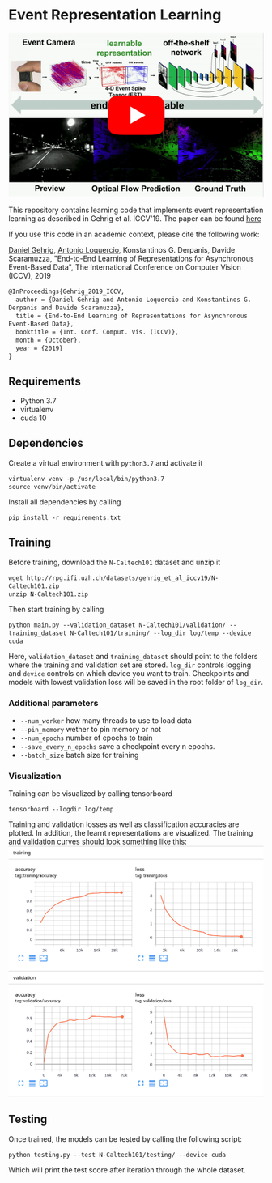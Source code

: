 # Event Representation Learning

[![Event Representation Learning](resources/youtube_preview.png)](https://youtu.be/bQtSx59GXRY)

This repository contains learning code that implements 
event representation learning as described in Gehrig et al. ICCV'19. The paper can be found [here](http://rpg.ifi.uzh.ch/docs/ICCV19_Gehrig.pdf)

If you use this code in an academic context, please cite the following work:

[Daniel Gehrig](https://danielgehrig18.github.io/), [Antonio Loquercio](https://antonilo.github.io/), Konstantinos G. Derpanis, Davide Scaramuzza, "End-to-End Learning of Representations 
for Asynchronous Event-Based Data", The International Conference on Computer Vision (ICCV), 2019

```
@InProceedings{Gehrig_2019_ICCV,
  author = {Daniel Gehrig and Antonio Loquercio and Konstantinos G. Derpanis and Davide Scaramuzza},
  title = {End-to-End Learning of Representations for Asynchronous Event-Based Data},
  booktitle = {Int. Conf. Comput. Vis. (ICCV)},
  month = {October},
  year = {2019}
}
```

## Requirements

* Python 3.7
* virtualenv
* cuda 10

## Dependencies
Create a virtual environment with `python3.7` and activate it

    virtualenv venv -p /usr/local/bin/python3.7
    source venv/bin/activate

Install all dependencies by calling 

    pip install -r requirements.txt
   
## Training
Before training, download the `N-Caltech101` dataset and unzip it

    wget http://rpg.ifi.uzh.ch/datasets/gehrig_et_al_iccv19/N-Caltech101.zip 
    unzip N-Caltech101.zip
    
Then start training by calling

    python main.py --validation_dataset N-Caltech101/validation/ --training_dataset N-Caltech101/training/ --log_dir log/temp --device cuda

Here, `validation_dataset` and `training_dataset` should point to the folders where the training and validation set are stored.
`log_dir` controls logging and `device` controls on which device you want to train. Checkpoints and models with lowest validation loss will be saved in the root folder of `log_dir`.

### Additional parameters 
* `--num_worker` how many threads to use to load data
* `--pin_memory` wether to pin memory or not
* `--num_epochs` number of epochs to train
* `--save_every_n_epochs` save a checkpoint every n epochs.
* `--batch_size` batch size for training

### Visualization

Training can be visualized by calling tensorboard

    tensorboard --logdir log/temp

Training and validation losses as well as classification accuracies are plotted. In addition, the learnt representations are visualized. The training and validation curves should look something like this:    
![alt_text](resources/tb.png)

## Testing
Once trained, the models can be tested by calling the following script:

    python testing.py --test N-Caltech101/testing/ --device cuda

Which will print the test score after iteration through the whole dataset.

    
